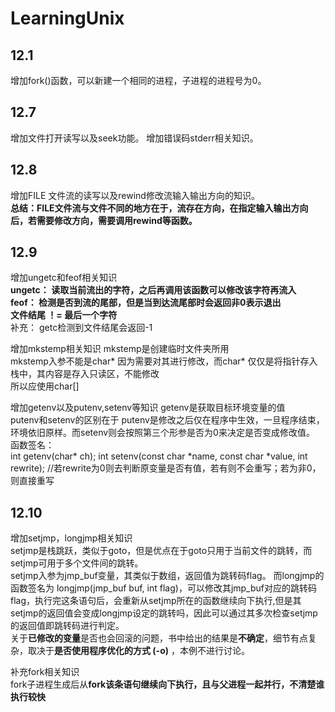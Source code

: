 # LearningUnix

## 12.1
增加fork()函数，可以新建一个相同的进程，子进程的进程号为0。  

## 12.7  
增加文件打开读写以及seek功能。 
增加错误码stderr相关知识。   

## 12.8  
增加FILE 文件流的读写以及rewind修改流输入输出方向的知识。  
**总结：FILE文件流与文件不同的地方在于，流存在方向，在指定输入输出方向后，若需要修改方向，需要调用rewind等函数。**  

## 12.9  
增加ungetc和feof相关知识  
**ungetc： 读取当前流出的字符，之后再调用该函数可以修改该字符再流入**  
**feof： 检测是否到流的尾部，但是当到达流尾部时会返回非0表示退出**  
**文件结尾 ！= 最后一个字符**  
补充： getc检测到文件结尾会返回-1   

增加mkstemp相关知识
mkstemp是创建临时文件夹所用  
mkstemp入参不能是char* 因为需要对其进行修改，而char* 仅仅是将指针存入栈中，其内容是存入只读区，不能修改  
所以应使用char[]  

增加getenv以及putenv,setenv等知识
getenv是获取目标环境变量的值   
putenv和setenv的区别在于 putenv是修改之后仅在程序中生效，一旦程序结束，环境依旧原样。而setenv则会按照第三个形参是否为0来决定是否变成修改值。 
函数签名：     
int getenv(char* ch);
int setenv(const char *name, const char *value, int rewrite); //若rewrite为0则去判断原变量是否有值，若有则不会重写；若为非0，则直接重写  

## 12.10  
增加setjmp，longjmp相关知识  
setjmp是栈跳跃，类似于goto，但是优点在于goto只用于当前文件的跳转，而setjmp可用于多个文件间的跳转。  
setjmp入参为jmp_buf变量，其类似于数组，返回值为跳转码flag。
而longjmp的函数签名为 longjmp(jmp_buf buf, int flag)，可以修改其jmp_buf对应的跳转码flag，执行完这条语句后，会重新从setjmp所在的函数继续向下执行,但是其setjmp的返回值会变成longjmp设定的跳转吗，因此可以通过其多次检查setjmp的返回值即跳转码进行判定。  
关于**已修改的变量**是否也会回滚的问题，书中给出的结果是**不确定**，细节有点复杂，取决于**是否使用程序优化的方式 (-o)** ，本例不进行讨论。  

补充fork相关知识  
fork子进程生成后从**fork该条语句继续向下执行，且与父进程一起并行，不清楚谁执行较快**
 





